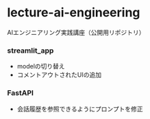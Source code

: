 # lecture-ai-engineering
AIエンジニアリング実践講座（公開用リポジトリ）
### streamlit_app
- modelの切り替え
- コメントアウトされたUIの追加
### FastAPI
- 会話履歴を参照できるようにプロンプトを修正